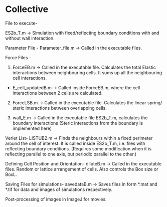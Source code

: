 # Collective
File to execute-

ES2b_T.m -> Simulation with fixed/reflecting boundary conditions with and without wall interaction.

Parameter File -
Parameter_file.m -> Called in the executable files.

Force Files -
1. ForceEB.m -> Called in the executable file. Calculates the total Elastic interactions between neighbouring cells. 
                It sums up all the neighbouring cell interactions.

 -  E_cell_updatedB.m -> Called inside ForceEB.m, where the cell interactions between 2 cells are calculated.

2. ForceLSB.m -> Called in the executable file. Calculates the linear spring/ steric interactions between overlapping cells.

3. wall_E.m -> Called in the executable file ES2b_T.m, calculates the boundary interactions (Steric interactions from the boundary is implemented here)

Verlet List-
LISTUB2.m -> Finds the neighbours within a fixed perimeter around the cell of interest. 
	        It is called inside ES2b_T.m, i.e. files with reflecting boundary conditions.
		(Requires some modification when it is reflecting parallel to one axis, but periodic parallel to the other.)

Defining Cell Position and Orientation-
diluteB.m -> Called in the executable files. Random or lattice arrangement of cells. Also controls the Box size or BoxL.

Saving Files for simulations-
savedataB.m -> Saves files in form *.mat and *.tif for data and images of simulations respectively.

Post-processing of images in ImageJ for movies.
